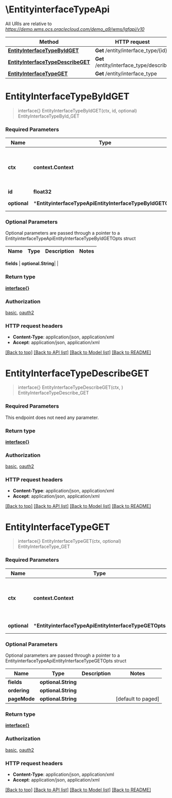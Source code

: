 # \EntityinterfaceTypeApi

All URIs are relative to *https://demo.wms.ocs.oraclecloud.com/demo_a9/wms/lgfapi/v10*

Method | HTTP request | Description
------------- | ------------- | -------------
[**EntityInterfaceTypeByIdGET**](EntityinterfaceTypeApi.md#EntityInterfaceTypeByIdGET) | **Get** /entity/interface_type/{id} | EntityInterfaceTypeById_GET
[**EntityInterfaceTypeDescribeGET**](EntityinterfaceTypeApi.md#EntityInterfaceTypeDescribeGET) | **Get** /entity/interface_type/describe | EntityInterfaceTypeDescribe_GET
[**EntityInterfaceTypeGET**](EntityinterfaceTypeApi.md#EntityInterfaceTypeGET) | **Get** /entity/interface_type | EntityInterfaceType_GET


# **EntityInterfaceTypeByIdGET**
> interface{} EntityInterfaceTypeByIdGET(ctx, id, optional)
EntityInterfaceTypeById_GET



### Required Parameters

Name | Type | Description  | Notes
------------- | ------------- | ------------- | -------------
 **ctx** | **context.Context** | context for authentication, logging, cancellation, deadlines, tracing, etc.
  **id** | **float32**|  | 
 **optional** | ***EntityinterfaceTypeApiEntityInterfaceTypeByIdGETOpts** | optional parameters | nil if no parameters

### Optional Parameters
Optional parameters are passed through a pointer to a EntityinterfaceTypeApiEntityInterfaceTypeByIdGETOpts struct

Name | Type | Description  | Notes
------------- | ------------- | ------------- | -------------

 **fields** | **optional.String**|  | 

### Return type

[**interface{}**](interface{}.md)

### Authorization

[basic](../README.md#basic), [oauth2](../README.md#oauth2)

### HTTP request headers

 - **Content-Type**: application/json, application/xml
 - **Accept**: application/json, application/xml

[[Back to top]](#) [[Back to API list]](../README.md#documentation-for-api-endpoints) [[Back to Model list]](../README.md#documentation-for-models) [[Back to README]](../README.md)

# **EntityInterfaceTypeDescribeGET**
> interface{} EntityInterfaceTypeDescribeGET(ctx, )
EntityInterfaceTypeDescribe_GET



### Required Parameters
This endpoint does not need any parameter.

### Return type

[**interface{}**](interface{}.md)

### Authorization

[basic](../README.md#basic), [oauth2](../README.md#oauth2)

### HTTP request headers

 - **Content-Type**: application/json, application/xml
 - **Accept**: application/json, application/xml

[[Back to top]](#) [[Back to API list]](../README.md#documentation-for-api-endpoints) [[Back to Model list]](../README.md#documentation-for-models) [[Back to README]](../README.md)

# **EntityInterfaceTypeGET**
> interface{} EntityInterfaceTypeGET(ctx, optional)
EntityInterfaceType_GET



### Required Parameters

Name | Type | Description  | Notes
------------- | ------------- | ------------- | -------------
 **ctx** | **context.Context** | context for authentication, logging, cancellation, deadlines, tracing, etc.
 **optional** | ***EntityinterfaceTypeApiEntityInterfaceTypeGETOpts** | optional parameters | nil if no parameters

### Optional Parameters
Optional parameters are passed through a pointer to a EntityinterfaceTypeApiEntityInterfaceTypeGETOpts struct

Name | Type | Description  | Notes
------------- | ------------- | ------------- | -------------
 **fields** | **optional.String**|  | 
 **ordering** | **optional.String**|  | 
 **pageMode** | **optional.String**|  | [default to paged]

### Return type

[**interface{}**](interface{}.md)

### Authorization

[basic](../README.md#basic), [oauth2](../README.md#oauth2)

### HTTP request headers

 - **Content-Type**: application/json, application/xml
 - **Accept**: application/json, application/xml

[[Back to top]](#) [[Back to API list]](../README.md#documentation-for-api-endpoints) [[Back to Model list]](../README.md#documentation-for-models) [[Back to README]](../README.md)

